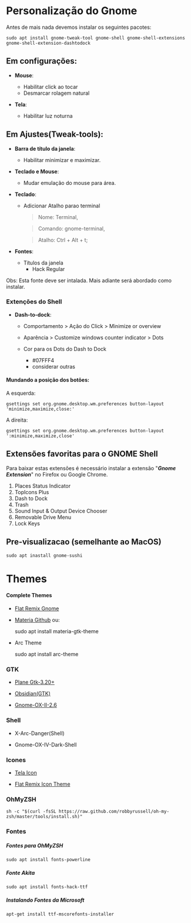 # Personalização do Gnome

Antes de mais nada devemos instalar os seguintes pacotes:

	sudo apt install gnome-tweak-tool gnome-shell gnome-shell-extensions gnome-shell-extension-dashtodock

## Em configurações:

- **Mouse**:

    - Habilitar click ao tocar
    - Desmarcar rolagem natural 

- **Tela**:

    - Habilitar luz noturna
            
## Em Ajustes(Tweak-tools):

- **Barra de título da janela**: 
	
	- Habilitar minimizar e maximizar.

- **Teclado e Mouse**: 
    
    - Mudar emulação do mouse para área.

- **Teclado**: 

    - Adicionar Atalho parao terminal 
    
        > Nome: Terminal,

        > Comando: gnome-terminal,

        > Atalho: Ctrl + Alt + t;

- **Fontes**:

    - Títulos da janela 
        - Hack Regular

Obs: Esta fonte deve ser intalada. Mais adiante será abordado como instalar.

### Extenções do Shell

- **Dash-to-dock**:

    - Comportamento > Ação do Click > Minimize or overview

    - Aparência > Customize windows counter indicator > Dots

    - Cor para os Dots do Dash to Dock
        - #07FFF4
        - considerar outras

#### Mundando a posição dos botões:

A esquerda:

	gsettings set org.gnome.desktop.wm.preferences button-layout 'minimize,maximize,close:'

A direita:

	gsettings set org.gnome.desktop.wm.preferences button-layout ':minimize,maximize,close'

## Extensões favoritas para o GNOME Shell
Para baixar estas extensões é necessário instalar a extensão "***Gnome Extension***" no Firefox ou Google Chrome.

1. Places Status Indicator
2. TopIcons Plus
3. Dash to Dock
4. Trash
5. Sound Input & Output Device Chooser
6. Removable Drive Menu
7. Lock Keys


## Pre-visualizacao (semelhante ao MacOS)

	sudo apt inastall gnome-sushi

# Themes

#### Complete Themes

- [Flat Remix Gnome](https://drasite.com/flat-remix-gnome)

- [Materia Github](https://github.com/nana-4/materia-theme) ou:

    sudo apt install materia-gtk-theme

- Arc Theme

    sudo apt install arc-theme 

### GTK 

- [Plane Gtk-3.20+](https://www.gnome-look.org/p/1181106/)

- [Obsidian(GTK)](https://github.com/madmaxms/theme-obsidian-2)

- [Gnome-OX-II-2.6](https://www.opendesktop.org/c/1488138467)

### Shell

- X-Arc-Danger(Shell)

- Gnome-OX-IV-Dark-Shell


### Icones

- [Tela Icon](https://github.com/vinceliuice/Tela-icon-theme)

- [Flat Remix Icon Theme](https://github.com/daniruiz/flat-remix)

### OhMyZSH

```
sh -c "$(curl -fsSL https://raw.github.com/robbyrussell/oh-my-zsh/master/tools/install.sh)"
```

### Fontes

##### Fontes para OhMyZSH

```
sudo apt install fonts-powerline 
```

##### Fonte Akita

```
sudo apt install fonts-hack-ttf
```

##### Instalando Fontes da Microsoft

```bash
apt-get install ttf-mscorefonts-installer
```

